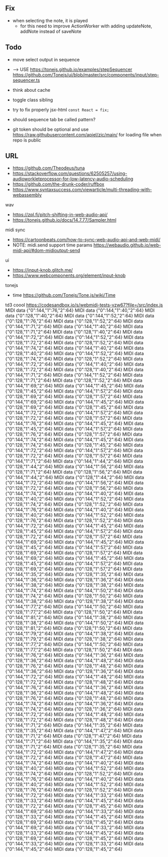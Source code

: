 ## Fix

- when selecting the note, it is played
    - for this need to improve ActionWorker with adding updateNote, addNote instead of saveNote

## Todo

- move select output in sequence

- --> USE https://tonejs.github.io/examples/stepSequencer
      https://github.com/Tonejs/ui/blob/master/src/components/input/step-sequencer.ts

- think about cache
- toggle class sibling
- try to fix properly jsx-html `const React = fix;`
- should sequence tab be called pattern?

- git token should be optional and use https://raw.githubusercontent.com/apiel/zic/main/ for loading file when repo is public

## URL

- https://github.com/Theodeus/tuna
- https://stackoverflow.com/questions/62505257/using-audioworkletprocessor-for-low-latency-audio-scheduling
- https://github.com/the-drunk-coder/ruffbox
- https://www.syntaxsuccess.com/viewarticle/multi-threading-with-webassembly

wav
- https://zpl.fi/pitch-shifting-in-web-audio-api/
- https://tonejs.github.io/docs/14.7.77/Sampler.html

midi sync
- https://cartoonbeats.com/how-to-sync-web-audio-api-and-web-midi/
- NOTE: midi.send support time params https://webaudio.github.io/web-midi-api/#dom-midioutput-send

ui
- https://input-knob.glitch.me/
- https://www.webcomponents.org/element/input-knob

tonejs
- time https://github.com/Tonejs/Tone.js/wiki/Time




td3 coool
https://codesandbox.io/s/webmidi-tests-vzw67?file=/src/index.js
MIDI data {"0":144,"1":76,"2":64} 
MIDI data {"0":144,"1":40,"2":64} 
MIDI data {"0":128,"1":40,"2":64} 
MIDI data {"0":144,"1":52,"2":64} 
MIDI data {"0":128,"1":76,"2":64} 
MIDI data {"0":128,"1":52,"2":64} 
MIDI data {"0":144,"1":71,"2":64} 
MIDI data {"0":144,"1":40,"2":64} 
MIDI data {"0":128,"1":71,"2":64} 
MIDI data {"0":128,"1":40,"2":64} 
MIDI data {"0":144,"1":72,"2":64} 
MIDI data {"0":144,"1":52,"2":64} 
MIDI data {"0":128,"1":72,"2":64} 
MIDI data {"0":128,"1":52,"2":64} 
MIDI data {"0":144,"1":74,"2":64} 
MIDI data {"0":144,"1":40,"2":64} 
MIDI data {"0":128,"1":40,"2":64} 
MIDI data {"0":144,"1":52,"2":64} 
MIDI data {"0":128,"1":74,"2":64} 
MIDI data {"0":128,"1":52,"2":64} 
MIDI data {"0":144,"1":72,"2":64} 
MIDI data {"0":144,"1":40,"2":64} 
MIDI data {"0":128,"1":72,"2":64} 
MIDI data {"0":128,"1":40,"2":64} 
MIDI data {"0":144,"1":71,"2":64} 
MIDI data {"0":144,"1":52,"2":64} 
MIDI data {"0":128,"1":71,"2":64} 
MIDI data {"0":128,"1":52,"2":64} 
MIDI data {"0":144,"1":69,"2":64} 
MIDI data {"0":144,"1":45,"2":64} 
MIDI data {"0":128,"1":45,"2":64} 
MIDI data {"0":144,"1":57,"2":64} 
MIDI data {"0":128,"1":69,"2":64} 
MIDI data {"0":128,"1":57,"2":64} 
MIDI data {"0":144,"1":69,"2":64} 
MIDI data {"0":144,"1":45,"2":64} 
MIDI data {"0":128,"1":69,"2":64} 
MIDI data {"0":128,"1":45,"2":64} 
MIDI data {"0":144,"1":72,"2":64} 
MIDI data {"0":144,"1":57,"2":64} 
MIDI data {"0":128,"1":72,"2":64} 
MIDI data {"0":128,"1":57,"2":64} 
MIDI data {"0":144,"1":76,"2":64} 
MIDI data {"0":144,"1":45,"2":64} 
MIDI data {"0":128,"1":45,"2":64} 
MIDI data {"0":144,"1":57,"2":64} 
MIDI data {"0":128,"1":76,"2":64} 
MIDI data {"0":128,"1":57,"2":64} 
MIDI data {"0":144,"1":74,"2":64} 
MIDI data {"0":144,"1":45,"2":64} 
MIDI data {"0":128,"1":74,"2":64} 
MIDI data {"0":128,"1":45,"2":64} 
MIDI data {"0":144,"1":72,"2":64} 
MIDI data {"0":144,"1":57,"2":64} 
MIDI data {"0":128,"1":72,"2":64} 
MIDI data {"0":128,"1":57,"2":64} 
MIDI data {"0":144,"1":71,"2":64} 
MIDI data {"0":144,"1":44,"2":64} 
MIDI data {"0":128,"1":44,"2":64} 
MIDI data {"0":144,"1":56,"2":64} 
MIDI data {"0":128,"1":71,"2":64} 
MIDI data {"0":128,"1":56,"2":64} 
MIDI data {"0":144,"1":44,"2":64} 
MIDI data {"0":128,"1":44,"2":64} 
MIDI data {"0":144,"1":72,"2":64} 
MIDI data {"0":144,"1":56,"2":64} 
MIDI data {"0":128,"1":72,"2":64} 
MIDI data {"0":128,"1":56,"2":64} 
MIDI data {"0":144,"1":74,"2":64} 
MIDI data {"0":144,"1":40,"2":64} 
MIDI data {"0":128,"1":40,"2":64} 
MIDI data {"0":144,"1":52,"2":64} 
MIDI data {"0":128,"1":74,"2":64} 
MIDI data {"0":128,"1":52,"2":64} 
MIDI data {"0":144,"1":76,"2":64} 
MIDI data {"0":144,"1":40,"2":64} 
MIDI data {"0":128,"1":40,"2":64} 
MIDI data {"0":144,"1":52,"2":64} 
MIDI data {"0":128,"1":76,"2":64} 
MIDI data {"0":128,"1":52,"2":64} 
MIDI data {"0":144,"1":72,"2":64} 
MIDI data {"0":144,"1":45,"2":64} 
MIDI data {"0":128,"1":45,"2":64} 
MIDI data {"0":144,"1":57,"2":64} 
MIDI data {"0":128,"1":72,"2":64} 
MIDI data {"0":128,"1":57,"2":64} 
MIDI data {"0":144,"1":69,"2":64} 
MIDI data {"0":144,"1":45,"2":64} 
MIDI data {"0":128,"1":45,"2":64} 
MIDI data {"0":144,"1":57,"2":64} 
MIDI data {"0":128,"1":69,"2":64} 
MIDI data {"0":128,"1":57,"2":64} 
MIDI data {"0":144,"1":69,"2":64} 
MIDI data {"0":144,"1":45,"2":64} 
MIDI data {"0":128,"1":45,"2":64} 
MIDI data {"0":144,"1":57,"2":64} 
MIDI data {"0":128,"1":69,"2":64} 
MIDI data {"0":128,"1":57,"2":64} 
MIDI data {"0":144,"1":35,"2":64} 
MIDI data {"0":128,"1":35,"2":64} 
MIDI data {"0":144,"1":36,"2":64} 
MIDI data {"0":128,"1":36,"2":64} 
MIDI data {"0":144,"1":38,"2":64} 
MIDI data {"0":128,"1":38,"2":64} 
MIDI data {"0":144,"1":74,"2":64} 
MIDI data {"0":144,"1":50,"2":64} 
MIDI data {"0":128,"1":74,"2":64} 
MIDI data {"0":128,"1":50,"2":64} 
MIDI data {"0":144,"1":38,"2":64} 
MIDI data {"0":128,"1":38,"2":64} 
MIDI data {"0":144,"1":77,"2":64} 
MIDI data {"0":144,"1":50,"2":64} 
MIDI data {"0":128,"1":77,"2":64} 
MIDI data {"0":128,"1":50,"2":64} 
MIDI data {"0":144,"1":81,"2":64} 
MIDI data {"0":144,"1":38,"2":64} 
MIDI data {"0":128,"1":38,"2":64} 
MIDI data {"0":144,"1":50,"2":64} 
MIDI data {"0":128,"1":81,"2":64} 
MIDI data {"0":128,"1":50,"2":64} 
MIDI data {"0":144,"1":79,"2":64} 
MIDI data {"0":144,"1":38,"2":64} 
MIDI data {"0":128,"1":79,"2":64} 
MIDI data {"0":128,"1":38,"2":64} 
MIDI data {"0":144,"1":77,"2":64} 
MIDI data {"0":144,"1":50,"2":64} 
MIDI data {"0":128,"1":77,"2":64} 
MIDI data {"0":128,"1":50,"2":64} 
MIDI data {"0":144,"1":76,"2":64} 
MIDI data {"0":144,"1":36,"2":64} 
MIDI data {"0":128,"1":36,"2":64} 
MIDI data {"0":144,"1":48,"2":64} 
MIDI data {"0":128,"1":76,"2":64} 
MIDI data {"0":128,"1":48,"2":64} 
MIDI data {"0":144,"1":36,"2":64} 
MIDI data {"0":128,"1":36,"2":64} 
MIDI data {"0":144,"1":72,"2":64} 
MIDI data {"0":144,"1":48,"2":64} 
MIDI data {"0":128,"1":72,"2":64} 
MIDI data {"0":128,"1":48,"2":64} 
MIDI data {"0":144,"1":76,"2":64} 
MIDI data {"0":144,"1":36,"2":64} 
MIDI data {"0":128,"1":36,"2":64} 
MIDI data {"0":144,"1":48,"2":64} 
MIDI data {"0":128,"1":76,"2":64} 
MIDI data {"0":128,"1":48,"2":64} 
MIDI data {"0":144,"1":74,"2":64} 
MIDI data {"0":144,"1":36,"2":64} 
MIDI data {"0":128,"1":74,"2":64} 
MIDI data {"0":128,"1":36,"2":64} 
MIDI data {"0":144,"1":72,"2":64} 
MIDI data {"0":144,"1":48,"2":64} 
MIDI data {"0":128,"1":72,"2":64} 
MIDI data {"0":128,"1":48,"2":64} 
MIDI data {"0":144,"1":71,"2":64} 
MIDI data {"0":144,"1":35,"2":64} 
MIDI data {"0":128,"1":35,"2":64} 
MIDI data {"0":144,"1":47,"2":64} 
MIDI data {"0":128,"1":71,"2":64} 
MIDI data {"0":128,"1":47,"2":64} 
MIDI data {"0":144,"1":71,"2":64} 
MIDI data {"0":144,"1":35,"2":64} 
MIDI data {"0":128,"1":71,"2":64} 
MIDI data {"0":128,"1":35,"2":64} 
MIDI data {"0":144,"1":72,"2":64} 
MIDI data {"0":144,"1":47,"2":64} 
MIDI data {"0":128,"1":72,"2":64} 
MIDI data {"0":128,"1":47,"2":64} 
MIDI data {"0":144,"1":74,"2":64} 
MIDI data {"0":144,"1":40,"2":64} 
MIDI data {"0":128,"1":40,"2":64} 
MIDI data {"0":144,"1":52,"2":64} 
MIDI data {"0":128,"1":74,"2":64} 
MIDI data {"0":128,"1":52,"2":64} 
MIDI data {"0":144,"1":76,"2":64} 
MIDI data {"0":144,"1":40,"2":64} 
MIDI data {"0":128,"1":40,"2":64} 
MIDI data {"0":144,"1":52,"2":64} 
MIDI data {"0":128,"1":76,"2":64} 
MIDI data {"0":128,"1":52,"2":64} 
MIDI data {"0":144,"1":72,"2":64} 
MIDI data {"0":144,"1":33,"2":64} 
MIDI data {"0":128,"1":33,"2":64} 
MIDI data {"0":144,"1":45,"2":64} 
MIDI data {"0":128,"1":72,"2":64} 
MIDI data {"0":128,"1":45,"2":64} 
MIDI data {"0":144,"1":69,"2":64} 
MIDI data {"0":144,"1":33,"2":64} 
MIDI data {"0":128,"1":33,"2":64} 
MIDI data {"0":144,"1":45,"2":64} 
MIDI data {"0":128,"1":69,"2":64} 
MIDI data {"0":128,"1":45,"2":64} 
MIDI data {"0":144,"1":69,"2":64} 
MIDI data {"0":144,"1":33,"2":64} 
MIDI data {"0":128,"1":33,"2":64} 
MIDI data {"0":144,"1":45,"2":64} 
MIDI data {"0":128,"1":69,"2":64} 
MIDI data {"0":128,"1":45,"2":64} 
MIDI data {"0":144,"1":33,"2":64} 
MIDI data {"0":128,"1":33,"2":64} 
MIDI data {"0":144,"1":45,"2":64} 
MIDI data {"0":128,"1":45,"2":64} 
